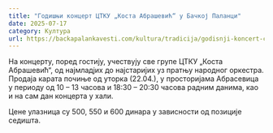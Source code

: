 ```yaml
---
title: "Годишњи концерт ЦТКУ „Коста Абрашевић“ у Бачкој Паланци"
date: 2025-07-17
category: Култура
url: https://backapalankavesti.com/kultura/tradicija/godisnji-koncert-ctku-kosta-abrasevic-u-backoj-palanci/
---
```


На концерту, поред гостију, учествују све групе ЦТКУ „Коста Абрашевић“, од најмладјих до најстаријих уз пратњу народног оркестра. Продаја карата почиње од уторка (22.04.), у просторијама Абрасевица у периоду од 10 – 13 часова и 18:30 – 20:30 часова радним данима, као и на сам дан концерта у хали.

Цене улазница су 500, 550 и 600 динара у зависности од позиције седишта.
